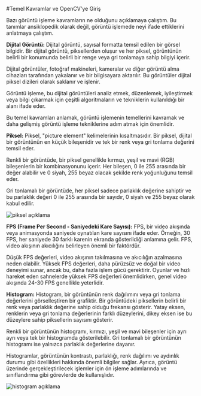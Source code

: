 #Temel Kavramlar ve OpenCV'ye Giriş

Bazı görüntü işleme kavramların ne olduğunu açıklamaya çalıştım. Bu tanımlar ansiklopedik olarak değil, görüntü işlemede neyi ifade ettiklerini anlatmaya çalıştım.

**Dijital Görüntü:**
Dijital görüntü, sayısal formatta temsil edilen bir görsel bilgidir. Bir dijital görüntü, piksellerden oluşur ve her piksel, görüntünün belirli bir konumunda belirli bir renge veya gri tonlamaya sahip bilgiyi içerir.

Dijital görüntüler, fotoğraf makineleri, kameralar ve diğer görüntü alma cihazları tarafından yakalanır ve bir bilgisayara aktarılır. Bu görüntüler dijital piksel dizileri olarak saklanır ve işlenir.

Görüntü işleme, bu dijital görüntüleri analiz etmek, düzenlemek, iyileştirmek veya bilgi çıkarmak için çeşitli algoritmaların ve tekniklerin kullanıldığı bir alanı ifade eder.

Bu temel kavramları anlamak, görüntü işlemenin temellerini kavramak ve daha gelişmiş görüntü işleme tekniklerine adım atmak için önemlidir.


**Piksel:**
Piksel, "picture element" kelimelerinin kısaltmasıdır. Bir piksel, dijital bir görüntünün en küçük bileşenidir ve tek bir renk veya gri tonlama değerini temsil eder.

Renkli bir görüntüde, bir piksel genellikle kırmızı, yeşil ve mavi (RGB) bileşenlerin bir kombinasyonunu içerir. Her bileşen, 0 ile 255 arasında bir değer alabilir ve 0 siyah, 255 beyaz olacak şekilde renk yoğunluğunu temsil eder.

Gri tonlamalı bir görüntüde, her piksel sadece parlaklık değerine sahiptir ve bu parlaklık değeri 0 ile 255 arasında bir sayıdır, 0 siyah ve 255 beyaz olarak kabul edilir.


![piksel açıklama](https://www.tech-worm.com/wp-content/uploads/2016/02/piksel.jpg)


**FPS (Frame Per Second - Saniyedeki Kare Sayısı):**
FPS, bir video akışında veya animasyonda saniyede oynatılan kare sayısını ifade eder. Örneğin, 30 FPS, her saniyede 30 farklı karenin ekranda gösterildiği anlamına gelir. FPS, video akışının akıcılığını belirleyen önemli bir faktördür.

Düşük FPS değerleri, video akışının takılmasına ve akıcılığın azalmasına neden olabilir. Yüksek FPS değerleri, daha pürüzsüz ve doğal bir video deneyimi sunar, ancak bu, daha fazla işlem gücü gerektirir. Oyunlar ve hızlı hareket eden sahnelerde yüksek FPS değerleri önemlidirken, genel video akışında 24-30 FPS genellikle yeterlidir.


**Histogram:**
Histogram, bir görüntünün renk dağılımını veya gri tonlama değerlerini görselleştiren bir grafiktir. Bir görüntüdeki piksellerin belirli bir renk veya parlaklık değerine sahip olduğu frekansı gösterir. Yatay eksen, renklerin veya gri tonlama değerlerinin farklı düzeylerini, dikey eksen ise bu düzeylere sahip piksellerin sayısını gösterir.

Renkli bir görüntünün histogramı, kırmızı, yeşil ve mavi bileşenler için ayrı ayrı veya tek bir histogramda gösterilebilir. Gri tonlamalı bir görüntünün histogramı ise yalnızca parlaklık değerlerine dayanır.

Histogramlar, görüntünün kontrastı, parlaklığı, renk dağılımı ve aydınlık durumu gibi özellikleri hakkında önemli bilgiler sağlar. Ayrıca, görüntü üzerinde gerçekleştirilecek işlemler için ön işleme adımlarında ve sınıflandırma gibi görevlerde de kullanışlıdır.


![histogram açıklama](https://www.researchgate.net/publication/305421677/figure/fig2/AS:449003541274625@1484062194664/Images-and-their-histograms-before-and-after-application-of-proposed-algorithm-with.png)